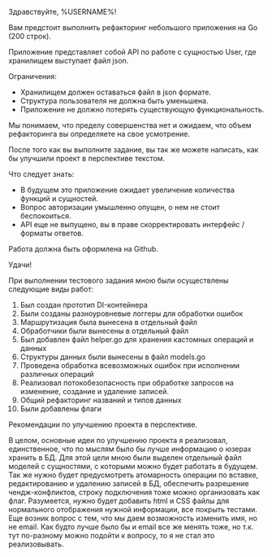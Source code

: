 Здравствуйте, %USERNAME%!

Вам предстоит выполнить рефакторинг небольшого приложения на Go (200 строк).

Приложение представляет собой API по работе с сущностью User, где хранилищем выступает файл json.

Ограничения:
- Хранилищем должен оставаться файл в json формате.
- Структура пользователя не должна быть уменьшена.
- Приложение не должно потерять существующую функциональность. 

Мы понимаем, что пределу совершенства нет и ожидаем, что объем рефакторинга вы определяете на свое усмотрение.  

После того как вы выполните задание, вы так же можете написать, как бы улучшили проект в перспективе текстом.

Что следует знать:
- В будущем это приложение ожидает увеличение количества функций и сущностей. 
- Вопрос авторизации умышленно опущен, о нем не стоит беспокоиться.
- API еще не выпущено, вы в праве скорректировать интерфейс / форматы ответов.

Работа должна быть оформлена на Github.

Удачи!

При выполнении тестового задания мною были осуществлены следующие виды работ: 
1. Был создан прототип DI-контейнера 
2. Были созданы разноуровневые логгеры для обработки ошибок
3. Маршрутизация была вынесена в отдельный файл 
4. Обработчики были вынесены в отдельный файл 
5. Был добавлен файл helper.go для хранения кастомных операций и данных 
6. Структуры данных были вынесены в файл models.go
7. Проведена обработка всевозможных ошибок при исполнении различных операций 
8. Реализовал потокобезопасность при обработке запросов на изменение, создание и удаление записей.
9. Общий рефакторинг названий и типов данных 
10. Были добавлены флаги


Рекомендации по улучшению проекта в перспективе.

В целом, основные идеи по улучшению проекта я реализовал, единственное, что по мыслям было бы лучше информацию о юзерах хранить в БД. 
Для этой цели мною были выделен отдельный файл моделей с сущностями, с которыми можно будет работать в будущем. Так же нужно будет предусмотреть атомарность операции по вставке, редактированию и удалению записей в БД, обеспечить разрешение чендж-конфликтов, строку подключения тоже можно организовать как флаг.
Разумеется, нужно будет добавить html и CSS файлы для нормального отображения нужной информации, все покрыть тестами.
Еще возник вопрос с тем, что мы даем возможность изменить имя, но не email. Как будто лучше было бы и email все же менять тоже, но т.к. тут по-разному можно подойти к вопросу, то я не стал это реализовывать. 

